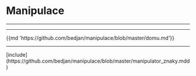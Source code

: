 # Manipulace
<hr>
<hr>
{{md 'https://github.com/bedjan/manipulace/blob/master/domu.md'}} 
<hr>
[include](https://github.com/bedjan/manipulace/blob/master/manipulator_znaky.mdd)
